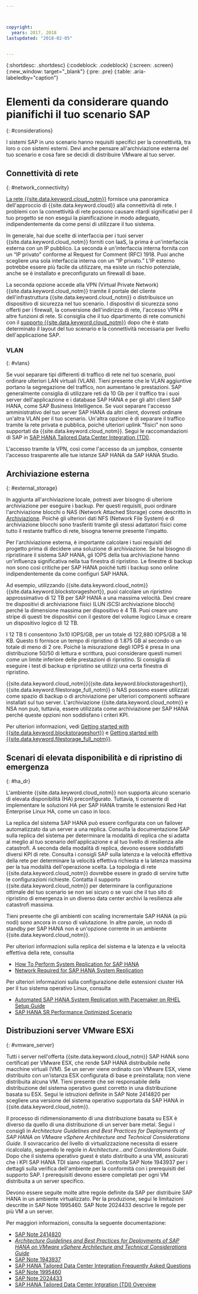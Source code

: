 ```yaml
---



copyright:
  years: 2017, 2018
lastupdated: "2018-02-05"


---
```


{:shortdesc: .shortdesc}
{:codeblock: .codeblock}
{:screen: .screen}
{:new_window: target="_blank"}
{:pre: .pre}
{:table: .aria-labeledby="caption"}

# Elementi da considerare quando pianifichi il tuo scenario SAP
{: #considerations}

I sistemi SAP in uno scenario hanno requisiti specifici per la connettività, tra loro o con sistemi esterni. Devi anche pensare all'archiviazione esterna del tuo scenario e cosa fare se decidi di distribuire VMware al tuo server.

## Connettività di rete
{: #network_connectivity}

[La rete {{site.data.keyword.cloud_notm}}](/docs/infrastructure/sap-hana/hana-about.html#ibm_cloud_network) fornisce una panoramica dell'approccio di {{site.data.keyword.cloud}} alla connettività di rete. I problemi con la connettività di rete possono causare ritardi significativi per il tuo progetto se non esegui la pianificazione in modo adeguato, indipendentemente da come pensi di utilizzare il tuo sistema. 

In generale, hai due scelte di interfaccia per i tuoi server {{site.data.keyword.cloud_notm}} forniti con IaaS, la prima è un'interfaccia esterna con un IP pubblico. La seconda è un'interfaccia interna fornita con un “IP privato” conforme al Request for Comment (RFC) 1918. Puoi anche scegliere una sola interfaccia interna con un “IP privato.” L'IP esterno potrebbe essere più facile da utilizzare, ma esiste un rischio potenziale, anche se è installato e preconfigurato un firewall di base.

La seconda opzione accede alla VPN (Virtual Private Network) {{site.data.keyword.cloud_notm}} tramite il portale del cliente dell'infrastruttura {{site.data.keyword.cloud_notm}} o distribuisce un dispositivo di sicurezza nel tuo scenario. I dispositivi di sicurezza sono offerti per i firewall, la conversione dell'indirizzo di rete, l'accesso VPN e altre funzioni di rete. Si consiglia che il tuo dipartimento di rete comunichi con il [supporto {{site.data.keyword.cloud_notm}}](https://console.bluemix.net/docs/get-support/howtogetsupport.html#getting-customer-support) dopo che è stato determinato il layout del tuo scenario e la connettività necessaria per livello dell'applicazione SAP.

### VLAN
{: #vlans}

Se vuoi separare tipi differenti di traffico di rete nel tuo scenario, puoi ordinare ulteriori LAN virtuali (VLAN). Tieni presente che le VLAN aggiuntive portano la segregazione del traffico, non aumentano le prestazioni. SAP generalmente consiglia di utilizzare reti da 10 Gb per il traffico tra i suoi server dell'applicazione e i database SAP HANA e per gli altri client SAP HANA, come SAP Business Intelligence. Se vuoi separare l'accesso amministrativo del tuo server SAP HANA da altri client, dovresti ordinare un'altra VLAN per il tuo scenario. Un'altra opzione è di separare il traffico tramite la rete privata e pubblica, poiché ulteriori uplink "fisici" non sono supportati da {{site.data.keyword.cloud_notm}}. Segui le raccomandazioni di SAP in [SAP HANA Tailored Data Center Integration (TDI)](https://blogs.saphana.com/2015/02/18/sap-hana-tailored-data-center-integration-tdi-overview/).

L'accesso tramite la VPN, così come l'accesso da un jumpbox, consente l'accesso trasparente alle tue istanze SAP HANA da SAP HANA Studio.

## Archiviazione esterna 
{: #external_storage}

In aggiunta all'archiviazione locale, potresti aver bisogno di ulteriore archiviazione per eseguire i backup. Per questi requisiti, puoi ordinare l'archiviazione blocchi o NAS (Network Attached Storage) come descritto in [Archiviazione](/docs/infrastructure/sap-hana/hana-general-iaas-concepts.html#storage). Poiché gli ulteriori dati NFS (Network File System) e di archiviazione blocchi sono trasferiti tramite gli stessi adattatori fisici come tutto il restante traffico di rete, bisogna tenerne presente l'impatto. 

Per l'archiviazione esterna, è importante calcolare i tuoi requisiti del progetto prima di decidere una soluzione di archiviazione. Se hai bisogno di ripristinare il sistema SAP HANA, gli IOPS della tua archiviazione hanno un'influenza significativa nella tua finestra di ripristino. Le finestre di backup non sono così critiche per SAP HANA poiché tutti i backup sono online indipendentemente da come configuri SAP HANA.

Ad esempio, utilizzando {{site.data.keyword.cloud_notm}}{{site.data.keyword.blockstorageshort}}, puoi calcolare un ripristino approssimativo di 12 TB per SAP HANA a una massima velocità. Devi creare tre dispositivi di archiviazione fisici (LUN iSCSI archiviazione blocchi) perché la dimensione massima per dispositivo è 4 TB. Puoi creare uno stripe di questi tre dispositivi con il gestore del volume logico Linux e creare un dispositivo logico di 12 TB. 

I 12 TB ti consentono 3x10 IOPS/GB, per un totale di 122,880 IOPS/GB a 16 KB. Questo ti fornisce un tempo di ripristino di 1.875 GB al secondo o un totale di meno di 2 ore. Poiché la misurazione degli IOPS è presa in una distribuzione 50/50 di lettura e scrittura, puoi considerare questi numeri come un limite inferiore delle prestazioni di ripristino. Si consiglia di eseguire i test di backup e ripristino se utilizzi una certa finestra di ripristino.

{{site.data.keyword.cloud_notm}}{{site.data.keyword.blockstorageshort}}, {{site.data.keyword.filestorage_full_notm}} o NAS possono essere utilizzati come spazio di backup o di archiviazione per ulteriori componenti software installati sul tuo server. L'archiviazione {{site.data.keyword.cloud_notm}} e NSA non può, tuttavia, essere utilizzata come archiviazione per SAP HANA perché queste opzioni non soddisfano i criteri KPI.

Per ulteriori informazioni, vedi [Getting started with {{site.data.keyword.blockstorageshort}}](https://console.bluemix.net/docs/infrastructure/BlockStorage/index.html#getting-started-with-block-storage) e [Getting started with {{site.data.keyword.filestorage_full_notm}}](https://console.bluemix.net/docs/infrastructure/FileStorage/index.html#getting-started-with-file-storage).

## Scenari di elevata disponibilità e di ripristino di emergenza
{: #ha_dr}

L'ambiente {{site.data.keyword.cloud_notm}} non supporta alcuno scenario di elevata disponibilità (HA) preconfigurato. Tuttavia, ti consente di implementare le soluzioni HA per SAP HANA tramite le estensioni Red Hat Enterprise Linux HA, come un caso in loco.

La replica del sistema SAP HANA può essere configurata con un failover automatizzato da un server a una replica. Consulta la documentazione SAP sulla replica del sistema per determinare la modalità di replica che si adatta al meglio al tuo scenario dell'applicazione e al tuo livello di resilienza alle catastrofi. A seconda della modalità di replica, devono essere soddisfatti diversi KPI di rete. Consulta i consigli SAP sulla latenza e la velocità effettiva della rete per determinare la velocità effettiva richiesta e la latenza massima per la tua modalità dell'operazione scelta. La topologia di rete {{site.data.keyword.cloud_notm}} dovrebbe essere in grado di servire tutte le configurazioni richieste. Contatta il supporto {{site.data.keyword.cloud_notm}} per determinare la configurazione ottimale del tuo scenario se non sei sicuro o se vuoi che il tuo sito di ripristino di emergenza in un diverso data center archivi la resilienza alle catastrofi massima.

Tieni presente che gli ambienti con scaling incrementale SAP HANA (a più nodi) sono ancora in corso di valutazione. In altre parole, un nodo di standby per SAP HANA non è un'opzione corrente in un ambiente {{site.data.keyword.cloud_notm}}.

Per ulteriori informazioni sulla replica del sistema e la latenza e la velocità effettiva della rete, consulta 
  * [How To Perform System Replication for SAP HANA](https://www.sap.com/documents/2013/10/26c02b58-5a7c-0010-82c7-eda71af511fa.html)
  * [Network Required for SAP HANA System Replication](https://www.sap.com/documents/2014/06/babb2b55-5a7c-0010-82c7-eda71af511fa.html)

Per ulteriori informazioni sulla configurazione delle estensioni cluster HA per il tuo sistema operativo Linux, consulta
  * [Automated SAP HANA System Replication with Pacemaker on RHEL Setup Guide](https://access.redhat.com/articles/1466063)
  * [SAP HANA SR Performance Optimized Scenario](https://www.suse.com/docrep/documents/ir8w88iwu7/suse_linux_enterprise_server_for_sap_applications_12_sp1.pdf)

## Distribuzioni server VMware ESXi
{: #vmware_server}

Tutti i server nell'offerta {{site.data.keyword.cloud_notm}} SAP HANA sono certificati per VMware ESX, che rende SAP HANA distribuibile nelle macchine virtuali (VM). Se un server viene ordinato con VMware ESX, viene distribuito con un'istanza ESX configurata di base e preinstallata; non viene distribuita alcuna VM. Tieni presente che sei responsabile della distribuzione del sistema operativo guest corretto in una distribuzione basata su ESX. Segui le istruzioni definite in SAP Note 2414820 per scegliere una versione del sistema operativo supportata da SAP HANA in {{site.data.keyword.cloud_notm}}.

Il processo di ridimensionamento di una distribuzione basata su ESX è diverso da quello di una distribuzione di un server bare metal. Segui i consigli in *Architecture Guidelines and Best Practices for Deployments of SAP HANA on VMware vSphere Architecture and Technical Considerations Guide*. Il sovraccarico del livello di virtualizzazione necessita di essere ricalcolato, seguendo le regole in *Architecture...and Considerations Guide*. Dopo che il sistema operativo guest è stato distribuito a una VM, assicurati che i KPI SAP HANA TDI siano rispettati. Controlla SAP Note 1943937 per i dettagli sulla verifica dell'ambiente per la conformità con i prerequisiti del supporto SAP. I prerequisiti devono essere completati per ogni VM distribuita a un server specifico.

Devono essere seguite molte altre regole definite da SAP per distribuire SAP HANA in un ambiente virtualizzato. Per la produzione, segui le limitazioni descritte in SAP Note 1995460. SAP Note 2024433 descrive le regole per più VM a un server.

Per maggiori informazioni, consulta la seguente documentazione: 
  * [SAP Note 2414820](https://launchpad.support.sap.com/#/notes/2414820)
  * [*Architecture Guidelines and Best Practices for Deployments of SAP HANA on VMware vSphere Architecture and Technical Considerations Guide*](https://www.vmware.com/content/dam/digitalmarketing/vmware/en/pdf/whitepaper/sap_hana_on_vmware_vsphere_best_practices_guide-white-paper.pdf)
  * [SAP Note 1943937](https://launchpad.support.sap.com/#/notes/1943937)
  * [SAP HANA Tailored Data Center Integration Frequently Asked Questions](https://www.sap.com/documents/2016/05/e8705aae-717c-0010-82c7-eda71af511fa.html)
  * [SAP Note 1995460](https://launchpad.support.sap.com/#/notes/1995460)
  * [SAP Note 2024433](https://launchpad.support.sap.com/#/notes/2024433)
  * [SAP HANA Tailored Data Center Intgration (TDI) Overview](https://blogs.saphana.com/2015/02/18/sap-hana-tailored-data-center-integration-tdi-overview/)
